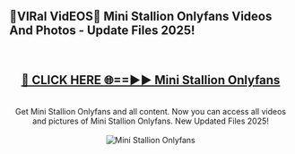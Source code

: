 <h2>🔴VIRal VidEOS🔴 Mini Stallion Onlyfans Videos And Photos - Update Files 2025!</h2>
<br>
<div align="center">
<h2><a href="https://virallinks.top/odZfE0" rel="nofollow">🔴 CLICK HERE 🌐==►► Mini Stallion Onlyfans</a></h2>
<br>
Get Mini Stallion Onlyfans and all content. Now you can access all videos and pictures of Mini Stallion Onlyfans. New Updated Files 2025!
<br>
<br>
<a href="https://virallinks.top/odZfE0" rel="nofollow" data-target="animated-image.originalLink"><img src="https://i.imgur.com/dJHk4Zq.gif)" alt="Mini Stallion Onlyfans" style="max-width: 100%; display: inline-block;" data-target="animated-image.originalImage"></a>
</div>
<br>
